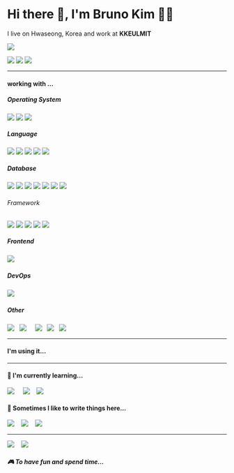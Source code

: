 
  
# Hi there 👋, I'm Bruno Kim 👩‍💻

I live on Hwaseong, Korea and work at **KKEULMIT**

[![](https://visitor-badge.glitch.me/badge?page_id=jhbrunokim.jhbrunokim??style=for-the-badge&logo=appveyor)](#)
  
[![](https://img.shields.io/badge/twitter-%231DA1F2.svg?&style=for-the-badge&logo=twitter&logoColor=white)](https://twitter.com/#)        [![](https://img.shields.io/badge/linkedin-%230077B5.svg?&style=for-the-badge&logo=linkedin&logoColor=white)](https://www.linkedin.com/in/junghyun-kim-204847210)        [![](https://img.shields.io/badge/gmail-%23D14836.svg?&style=for-the-badge&logo=gmail&logoColor=white)](mailto:bobhappy2000@gmail.com?subject=Hibruno)

* * *

#### working with ...

##### Operating System

![](https://img.shields.io/badge/Windows-0078D6?style=for-the-badge&logo=windows&logoColor=white)
![](https://img.shields.io/badge/Linux-FCC624?style=for-the-badge&logo=linux&logoColor=black)
![](https://img.shields.io/badge/iOS-000000?style=for-the-badge&logo=ios&logoColor=white)

##### Language

![](https://img.shields.io/badge/C-00599C?style=for-the-badge&logo=c&logoColor=white)
![](https://img.shields.io/badge/C%2B%2B-00599C?style=for-the-badge&logo=c%2B%2B&logoColor=white)
![](https://img.shields.io/badge/C%23-239120?style=for-the-badge&logo=c-sharp&logoColor=white)
![](https://img.shields.io/badge/Go-00ADD8?style=for-the-badge&logo=go&logoColor=white)
![](https://img.shields.io/badge/JavaScript-F7DF1E?style=for-the-badge&logo=javascript&logoColor=black) 

##### Database

![](https://img.shields.io/badge/MySQL-00000F?style=for-the-badge&logo=mysql&logoColor=white)
![](https://img.shields.io/badge/PostgreSQL-316192?style=for-the-badge&logo=postgresql&logoColor=white)
![](https://img.shields.io/badge/MongoDB-4EA94B?style=for-the-badge&logo=mongodb&logoColor=white)
![](https://img.shields.io/badge/SQLite-07405E?style=for-the-badge&logo=sqlite&logoColor=white)
![](https://img.shields.io/badge/Microsoft%20SQL%20Sever-CC2927?style=for-the-badge&logo=microsoft%20sql%20server&logoColor=white)
![](https://img.shields.io/badge/MariaDB-003545?style=for-the-badge&logo=mariadb&logoColor=white)
![](https://img.shields.io/badge/redis-%23DD0031.svg?&style=for-the-badge&logo=redis&logoColor=white)

###### Framework

![](https://img.shields.io/badge/.NET-512BD4?style=for-the-badge&logo=dotnet&logoColor=white)
![](https://img.shields.io/badge/NuGet-004880?style=for-the-badge&logo=nuget&logoColor=white)
![](https://img.shields.io/badge/Node.js-339933?style=for-the-badge&logo=nodedotjs&logoColor=white)
![](https://img.shields.io/badge/npm-CB3837?style=for-the-badge&logo=npm&logoColor=white)
![](https://img.shields.io/badge/Express.js-000000?style=for-the-badge&logo=express&logoColor=white)

##### Frontend

![](https://img.shields.io/badge/React-20232A?style=for-the-badge&logo=react&logoColor=61DAFB) 

##### DevOps

![](https://img.shields.io/badge/Docker-2496ED?style=for-the-badge&logo=docker&logoColor=white)  

##### Other

![](https://img.shields.io/badge/html5%20-%23e34f26.svg?&style=for-the-badge&logo=html5&logoColor=white)  
![](https://img.shields.io/badge/CSS3-1572B6?&style=for-the-badge&logo=css3&logoColor=white)  
 
![](https://img.shields.io/badge/Bootstrap-563D7C?style=for-the-badge&logo=bootstrap&logoColor=white)  
![](https://img.shields.io/badge/sass%20-%23cc6699.svg?&style=for-the-badge&logo=sass&logoColor=white)  
![](https://img.shields.io/badge/Sketch-F7B500?style=for-the-badge&logo=sketch&logoColor=white)  


* * *

#### I'm using it...


* * *

#### 🌱 I'm currently learning...

![](https://img.shields.io/badge/TypeScript-007ACC?style=for-the-badge&logo=typescript&logoColor=white)    
![](https://img.shields.io/badge/next.js-000000?style=for-the-badge&logo=next.js&logoColor=white)   
![](https://img.shields.io/badge/styledcomponents%20-%23db7093.svg?&style=for-the-badge&logo=styled-components&logoColor=white)   
  

#### 💬 Sometimes I like to write things here...

[![](https://img.shields.io/badge/DEV.TO-%230A0A0A.svg?&style=for-the-badge&logo=dev-dot-to&logoColor=white)](https://dev.to/#)    
[![](https://img.shields.io/badge/medium-%2312100E.svg?&style=for-the-badge&logo=medium&logoColor=white)](https://medium.com/#)    
[![](https://img.shields.io/badge/-My%20Blog-17bf63?&style=for-the-badge&logo=blog&logoColor=black)](https://)   

* * *

[![](https://img.shields.io/badge/spotify-%231ED760.svg?&style=for-the-badge&logo=spotify&logoColor=white)](https://open.spotify.com/playlist/#)    [![](https://img.shields.io/badge/Steam-%23000000.svg?&style=for-the-badge&logo=steam&logoColor=white)](steamcommunity.com/id/#/)   

##### 🎮 To have fun and spend time...
